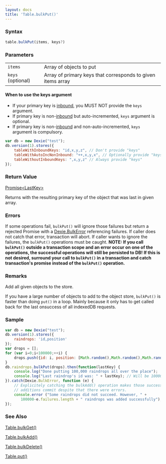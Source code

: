 ```yaml
---
layout: docs
title: 'Table.bulkPut()'
---
```


### Syntax

```javascript
table.bulkPut(items, keys?)
```

### Parameters
<table>
  <tr>
    <td><code>items</code></td>
    <td>Array of objects to put</td>
  </tr>
  <tr>
    <td><code>keys</code> (optional)</td>
    <td>Array of primary keys that corresponds to given items array</td>
  </tr>
</table>

#### When to use the keys argument

* If your primary key is [inbound](/docs/inbound), you MUST NOT provide the `keys` argument.
* If primary key is non-[inbound](/docs/inbound) but auto-incremented, `keys` argument is optional.
* If primary key is non-[inbound](/docs/inbound) and non-auto-incremented, `keys` argument is compulsory.

```javascript
var db = new Dexie("test");
db.version(1).stores({
    tableWithInboundKeys: "id,x,y,z", // Don't provide "keys"
    tableWithAutoIncNonInbound: "++,x,y,x", // Optionally provide "keys"
    tableWithoutInboundKeys: ",x,y,z" // Always provide "keys"
});
```

### Return Value

[Promise&lt;LastKey&gt;](/docs/Promise/Promise) 

Returns with the resulting primary key of the object that was last in given array.

### Errors

If some operations fail, `bulkPut()` will ignore those failures but return a rejected Promise with a 
[Dexie.BulkError](/docs/DexieErrors/Dexie.BulkError) referencing failures. If caller does not catch that error, transaction will abort. If caller wants to ignore the failures, the `bulkPut()` operations must be caught. **NOTE: If you call `bulkPut()` outside a transaction scope and an error occur on one of the operations, the successful operations will still be persisted to DB! If this is not desired, surround your call to `bulkPut()` in a transaction and catch transaction's promise instead of the `bulkPut()` operation.**

### Remarks

Add all given objects to the store.

If you have a large number of objects to add to the object store, `bulkPut()` is faster than doing `put()` in a loop. Mainly because it only has to get called back for the last onsuccess of all indexedDB requests.

### Sample

```javascript
var db = new Dexie("test");
db.version(1).stores({
    raindrops: 'id,position'
});
var drops = [];
for (var i=0;i<100000;++i) {
    drops.push({id: i, position: [Math.random(),Math.random(),Math.random()]}),
}
db.raindrops.bulkPut(drops).then(function(lastKey) {
    console.log("Done putting 100,000 raindrops all over the place");
    console.log("Last raindrop's id was: " + lastKey); // Will be 100000.
}).catch(Dexie.BulkError, function (e) {
    // Explicitely catching the bulkAdd() operation makes those successful
    // additions commit despite that there were errors.
    console.error ("Some raindrops did not succeed. However, " +
       100000-e.failures.length + " raindrops was added successfully");
});
```

### See Also

[Table.bulkGet()](/docs/Table/Table.bulkGet())

[Table.bulkAdd()](/docs/Table/Table.bulkAdd())

[Table.bulkDelete()](/docs/Table/Table.bulkDelete())

[Table.put()](/docs/Table/Table.put())
